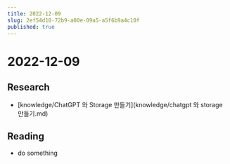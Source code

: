 ```yaml
---
title: 2022-12-09
slug: 2ef54d10-72b9-a00e-09a5-a5f6b9a4c10f
published: true
---
```


# 2022-12-09

## Research

* \[knowledge/ChatGPT 와 Storage 만들기\](knowledge/chatgpt 와 storage 만들기.md)

## Reading

* do something
